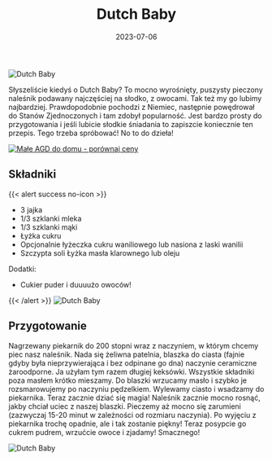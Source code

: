﻿---
title: "Dutch Baby"
date: 2023-07-06
categories:
- śniadanie
tags:
- naleśniki
- wegetariańskie
thumbnailImagePosition: "top"
---
![Dutch Baby](/img/Dutch-baby/Dutch-baby-3.jpg)

Słyszeliście kiedyś o Dutch Baby? To mocno wyrośnięty, puszysty pieczony naleśnik podawany najczęściej na słodko, z owocami. Tak też my go lubimy najbardziej. Prawdopodobnie pochodzi z Niemiec, następnie powędrował do Stanów Zjednoczonych i tam zdobył popularność. Jest bardzo prosty do przygotowania i jeśli lubicie słodkie śniadania to zapiszcie koniecznie ten przepis. Tego trzeba spróbować!
No to do dzieła!
<!--more-->

<a href="https://www.ceneo.pl/Male_AGD_do_domu#pid=26977&crid=623407&cid=46110" rel="nofollow" target="_blank"><img alt="Małe AGD do domu - porównaj ceny" src="https://image2.ceneo.pl/data/banners/banner_3421.jpg"></img></a>

## Składniki
{{< alert success no-icon >}}
- 3 jajka
- 1/3 szklanki mleka
- 1/3 szklanki mąki
- Łyżka cukru
- Opcjonalnie łyżeczka cukru waniliowego lub nasiona z laski wanilii
- Szczypta soli
Łyżka masła klarownego lub oleju


Dodatki:
- Cukier puder i duuuużo owoców!

{{< /alert >}}
![Dutch Baby](/img/Dutch-baby/Dutch-baby-1.jpg)
## Przygotowanie
Nagrzewany piekarnik do 200 stopni wraz z naczyniem, w którym chcemy piec nasz naleśnik. Nada się żeliwna patelnia, blaszka do ciasta (fajnie gdyby była nieprzywierająca i bez odpinane go dna) naczynie ceramiczne żaroodporne. Ja użyłam tym razem długiej keksówki. Wszystkie składniki poza masłem krótko mieszamy. Do blaszki wrzucamy masło i szybko je rozsmarowujemy po naczyniu pędzelkiem. Wylewamy ciasto i wsadzamy do piekarnika. Teraz zacznie dziać się magia! Naleśnik zacznie mocno rosnąć, jakby chciał uciec z naszej blaszki. Pieczemy aż mocno się zarumieni (zazwyczaj 15-20 minut w zależności od rozmiaru naczynia). Po wyjęciu z piekarnika trochę opadnie, ale i tak zostanie piękny! Teraz posypcie go cukrem pudrem, wrzućcie owoce i zjadamy!
Smacznego!

![Dutch Baby](/img/Dutch-baby/Dutch-baby-2.jpg)
